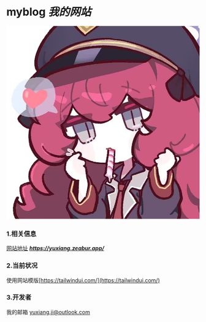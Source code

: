 # myblog ***我的网站***
![](public/avatar.jpg) 
### 1.相关信息
[网站地址](https://yuxiang.zeabur.app/) ***https://yuxiang.zeabur.app/***
### 2.当前状况
使用网站模版[https://tailwindui.com/](https://tailwindui.com/)
### 3.开发者
我的邮箱 
yuxiang.ji@outlook.com
